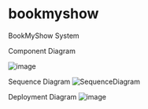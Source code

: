 # bookmyshow
BookMyShow System

Component Diagram

![image](https://github.com/user-attachments/assets/eb0ad32f-cb04-4298-84bb-6e96a0ee3784)



Sequence Diagram
![SequenceDiagram](https://github.com/user-attachments/assets/c2982523-2f80-492b-a89e-6175b83b9892)

Deployment Diagram
![image](https://github.com/user-attachments/assets/72e62a9e-23f3-4996-817e-26ad1d008e96)

